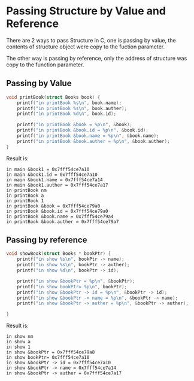 # Passing Structure by Value and Reference

There are 2 ways to pass Structure in C, one is passing by value, the contents of structure object were copy to the fuction parameter. 

The other way is passing by reference, only the address of structure was copy to the function parameter.

## Passing by Value

~~~c
void printBook(struct Books book) {
    printf("in printBook %s\n", book.name);
    printf("in printBook %s\n", book.auther);
    printf("in printBook %d\n", book.id);

    printf("in printBook &book = %p\n", &book);
    printf("in printBook &book.id = %p\n", &book.id);
    printf("in printBook &book.name = %p\n", &book.name);
    printf("in printBook &book.auther = %p\n", &book.auther);
}
~~~
Result is:

~~~
in main &book1 = 0x7fff54ce7a10
in main &book1.id = 0x7fff54ce7a10
in main &book1.name = 0x7fff54ce7a14
in main &book1.auther = 0x7fff54ce7a17
in printBook nm
in printBook a
in printBook 1
in printBook &book = 0x7fff54ce79a0
in printBook &book.id = 0x7fff54ce79a0
in printBook &book.name = 0x7fff54ce79a4
in printBook &book.auther = 0x7fff54ce79a7
~~~

## Passing by reference
~~~c
void showBook(struct Books * bookPtr) {
    printf("in show %s\n", bookPtr -> name);
    printf("in show %s\n", bookPtr -> auther);
    printf("in show %d\n", bookPtr -> id);

    printf("in show &bookPtr = %p\n", &bookPtr);
    printf("in show bookPtr= %p\n", bookPtr);
    printf("in show &bookPtr -> id = %p\n", &bookPtr -> id);
    printf("in show &bookPtr -> name = %p\n", &bookPtr -> name);
    printf("in show &bookPtr -> auther = %p\n", &bookPtr -> auther);

}
~~~

Result is:

~~~
in show nm
in show a
in show 1
in show &bookPtr = 0x7fff54ce79a8
in show bookPtr= 0x7fff54ce7a10
in show &bookPtr -> id = 0x7fff54ce7a10
in show &bookPtr -> name = 0x7fff54ce7a14
in show &bookPtr -> auther = 0x7fff54ce7a17
~~~